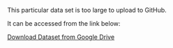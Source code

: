 This particular data set is too large to upload to GitHub.

It can be accessed from the link below:

[Download Dataset from Google Drive](https://drive.google.com/file/d/1FU31wgkHk9j8cCt8Iz-PQcnYunKiHOsd/view?usp=sharing)
